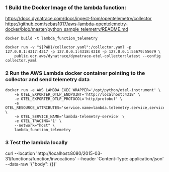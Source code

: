 ### 1 Build the Docker Image of the lambda function:
https://docs.dynatrace.com/docs/ingest-from/opentelemetry/collector
https://github.com/sebas1017/aws-lambda-opentelemetry-docker/blob/master/python_sample_telemetry/README.md

```
docker build -t lambda_function_telemetry
```

```
docker run -v "${PWD}/collector.yaml":/collector.yaml -p 127.0.0.1:4317:4317 -p 127.0.0.1:4318:4318 -p 127.0.0.1:55679:55679 \
    public.ecr.aws/dynatrace/dynatrace-otel-collector:latest --config collector.yaml
```

### 2 Run the AWS Lambda docker container pointing to the collector and send telemetry data

```
docker run -e AWS_LAMBDA_EXEC_WRAPPER='/opt/python/otel-instrument' \
    -e OTEL_EXPORTER_OTLP_ENDPOINT='http://localhost:4318' \
    -e OTEL_EXPORTER_OTLP_PROTOCOL='http/protobuf' \
    -e OTEL_RESOURCE_ATTRIBUTES='service.name=lambda.telemetry.service,service.version=0.1,deployment.environment=dev' \
    -e OTEL_SERVICE_NAME='lambda-telemetry-service' \
    -e OTEL_TRACING='1' \
    --network="host" \
    lambda_function_telemetry
```

### 3 Test the lambda locally
curl --location 'http://localhost:8080/2015-03-31/functions/function/invocations' --header 'Content-Type: application/json' --data-raw '{"body": {}}'